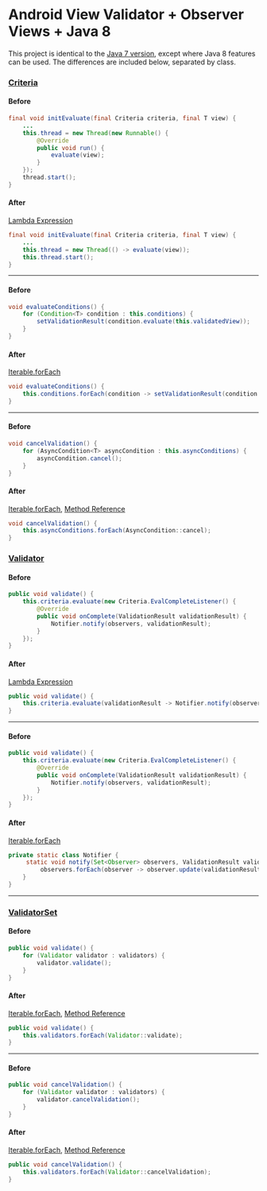 # Android View Validator + Observer Views + Java 8


This project is identical to the [Java 7 version](https://github.com/bennylm/android-view-validator), except where Java 8 features can be used. The differences are included below,  separated by class.

### [Criteria](view-validation-library/src/main/java/io/launchowl/viewvalidationlibrary/Criteria.java)

#### Before
```java
final void initEvaluate(final Criteria criteria, final T view) {
    ...
    this.thread = new Thread(new Runnable() {
        @Override
        public void run() {
            evaluate(view);
        }
    });
    thread.start();
}
```

#### After
[Lambda Expression](https://docs.oracle.com/javase/tutorial/java/javaOO/lambdaexpressions.html) 
```java
final void initEvaluate(final Criteria criteria, final T view) {
    ...
    this.thread = new Thread(() -> evaluate(view));
    this.thread.start();
}
```

---

#### Before
```java
void evaluateConditions() {
    for (Condition<T> condition : this.conditions) {
        setValidationResult(condition.evaluate(this.validatedView));
    }
}
```

#### After
[Iterable.forEach](https://docs.oracle.com/javase/8/docs/api/java/lang/Iterable.html#forEach-java.util.function.Consumer-)
```java
void evaluateConditions() {
    this.conditions.forEach(condition -> setValidationResult(condition.evaluate(this.validatedView)));
}
```

---

#### Before
```java
void cancelValidation() {
    for (AsyncCondition<T> asyncCondition : this.asyncConditions) {
        asyncCondition.cancel();
    }
}
```

#### After
[Iterable.forEach](https://docs.oracle.com/javase/8/docs/api/java/lang/Iterable.html#forEach-java.util.function.Consumer-), [Method Reference](https://docs.oracle.com/javase/tutorial/java/javaOO/methodreferences.html)
```java
void cancelValidation() {
    this.asyncConditions.forEach(AsyncCondition::cancel);
}
```

### [Validator](view-validation-library/src/main/java/io/launchowl/viewvalidationlibrary/Validator.java)

#### Before
```java
public void validate() {
    this.criteria.evaluate(new Criteria.EvalCompleteListener() {
        @Override
        public void onComplete(ValidationResult validationResult) {
            Notifier.notify(observers, validationResult);
        }
    });
}
```

#### After
[Lambda Expression](https://docs.oracle.com/javase/tutorial/java/javaOO/lambdaexpressions.html) 
```java
public void validate() {
    this.criteria.evaluate(validationResult -> Notifier.notify(observers, validationResult));
}
```

---

#### Before
```java
public void validate() {
    this.criteria.evaluate(new Criteria.EvalCompleteListener() {
        @Override
        public void onComplete(ValidationResult validationResult) {
            Notifier.notify(observers, validationResult);
        }
    });
}
```

#### After
[Iterable.forEach](https://docs.oracle.com/javase/8/docs/api/java/lang/Iterable.html#forEach-java.util.function.Consumer-)
```java
private static class Notifier {
     static void notify(Set<Observer> observers, ValidationResult validationResult) {
         observers.forEach(observer -> observer.update(validationResult));
    }
}
```

---

### [ValidatorSet](view-validation-library/src/main/java/io/launchowl/viewvalidationlibrary/ValidatorSet.java)

#### Before
```java
public void validate() {
    for (Validator validator : validators) {
        validator.validate();
    }
}
```

#### After
[Iterable.forEach](https://docs.oracle.com/javase/8/docs/api/java/lang/Iterable.html#forEach-java.util.function.Consumer-), [Method Reference](https://docs.oracle.com/javase/tutorial/java/javaOO/methodreferences.html)
```java
public void validate() {
    this.validators.forEach(Validator::validate);
}
```

---

#### Before
```java
public void cancelValidation() {
    for (Validator validator : validators) {
        validator.cancelValidation();
    }
}
```

#### After
[Iterable.forEach](https://docs.oracle.com/javase/8/docs/api/java/lang/Iterable.html#forEach-java.util.function.Consumer-), [Method Reference](https://docs.oracle.com/javase/tutorial/java/javaOO/methodreferences.html)
```java
public void cancelValidation() {
    this.validators.forEach(Validator::cancelValidation);
}
```